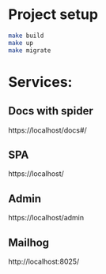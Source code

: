 # Project setup

``` bash
make build
make up
make migrate
```

# Services:

## Docs with spider
https://localhost/docs#/

## SPA
https://localhost/

## Admin
https://localhost/admin

## Mailhog
http://localhost:8025/